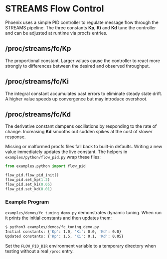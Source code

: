 # STREAMS Flow Control

Phoenix uses a simple PID controller to regulate message flow through the STREAMS pipeline. The three constants **Kp**, **Ki** and **Kd** tune the controller and can be adjusted at runtime via procfs entries.

## /proc/streams/fc/Kp
The proportional constant. Larger values cause the controller to react more strongly to differences between the desired and observed throughput.

## /proc/streams/fc/Ki
The integral constant accumulates past errors to eliminate steady state drift. A higher value speeds up convergence but may introduce overshoot.

## /proc/streams/fc/Kd
The derivative constant dampens oscillations by responding to the rate of change. Increasing **Kd** smooths out sudden spikes at the cost of slower response.

Missing or malformed procfs files fall back to built-in defaults. Writing a new value immediately updates the live constant. The helpers in `examples/python/flow_pid.py` wrap these files:

```python
from examples.python import flow_pid

flow_pid.flow_pid_init()
flow_pid.set_kp(1.2)
flow_pid.set_ki(0.05)
flow_pid.set_kd(0.01)
```

### Example Program
`examples/demos/fc_tuning_demo.py` demonstrates dynamic tuning. When run it prints the initial constants and then updates them:

```sh
$ python3 examples/demos/fc_tuning_demo.py
Initial constants: {'Kp': 1.0, 'Ki': 0.0, 'Kd': 0.0}
Updated constants: {'Kp': 1.5, 'Ki': 0.1, 'Kd': 0.05}
```

Set the `FLOW_PID_DIR` environment variable to a temporary directory when testing without a real `/proc` entry.
